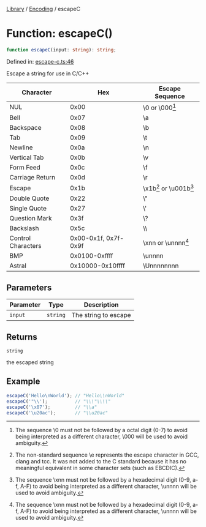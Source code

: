<!-- markdownlint-disable -->
<!-- cspell: disable -->
[Library](../index.md) / [Encoding](./index.md) / escapeC

# Function: escapeC()

```ts
function escapeC(input: string): string;
```

Defined in: [escape-c.ts:46](https://github.com/technobuddha/library/blob/main/src/escape-c.ts#L46)

Escape a string for use in C/C++

| Character          | Hex                  | Escape Sequence          |
| ------------------ | -------------------- | ------------------------ |
| NUL                | 0x00                 | \\0 or \\000[^1]         |
| Bell               | 0x07                 | \\a                      |
| Backspace          | 0x08                 | \\b                      |
| Tab                | 0x09                 | \\t                      |
| Newline            | 0x0a                 | \\n                      |
| Vertical Tab       | 0x0b                 | \\v                      |
| Form Feed          | 0x0c                 | \\f                      |
| Carriage Return    | 0x0d                 | \\r                      |
| Escape             | 0x1b                 | \\x1b[^2] or \\u001b[^3] |
| Double Quote       | 0x22                 | \\"                      |
| Single Quote       | 0x27                 | \\'                      |
| Question Mark      | 0x3f                 | \\?                      |
| Backslash          | 0x5c                 | \\\\                     |
| Control Characters | 0x00-0x1f, 0x7f-0x9f | \\xnn or \\unnnn[^3]     |
| BMP                | 0x0100-0xffff    | \\unnnn                  |
| Astral             | 0x10000-0x10ffff   | \\Unnnnnnnn              |

[^1]: The sequence \\0 must not be followed by a octal digit (0-7) to avoid being interpreted
as a different character, \\000 will be used to avoid ambiguity.
[^2]: The non-standard sequence \\e represents the escape character in GCC, clang and tcc.
It was not added to the C standard because it has no meaningful equivalent in some character sets
(such as EBCDIC).
[^3]: The sequence \\xnn must not be followed by a hexadecimal digit (0-9, a-f, A-F) to avoid
being interpreted as a different character, \\unnnn will be used to avoid ambiguity.

## Parameters

| Parameter | Type | Description |
| ------ | ------ | ------ |
| `input` | `string` | The string to escape |

## Returns

`string`

the escaped string

## Example

```typescript
escapeC('Hello\nWorld'); // "Hello\\nWorld"
escapeC('"\\');          // "\\\"\\\\"
escapeC('\x07');         // "\\a"
escapeC('\u20ac');       // "\\u20ac"
```

